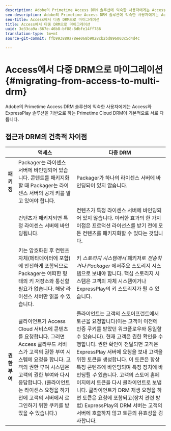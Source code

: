 ```yaml
---
description: Adobe의 Primetime Access DRM 솔루션에 익숙한 사용자에게는 Access와 ExpressPlay 솔루션을 기반으로 하는 Primetime Cloud DRM이 기본적으로 서로 다릅니다.
seo-description: Adobe의 Primetime Access DRM 솔루션에 익숙한 사용자에게는 Access와 ExpressPlay 솔루션을 기반으로 하는 Primetime Cloud DRM이 기본적으로 서로 다릅니다.
seo-title: Access에서 다중 DRM으로 마이그레이션
title: Access에서 다중 DRM으로 마이그레이션
uuid: 3e33ca9a-867e-46b8-bf88-8dbfe14ff786
translation-type: tm+mt
source-git-commit: ffb993889a78ee068b9028cb2bd896003c5d4d4c

---
```



# Access에서 다중 DRM으로 마이그레이션 {#migrating-from-access-to-multi-drm}

Adobe의 Primetime Access DRM 솔루션에 익숙한 사용자에게는 Access와 ExpressPlay 솔루션을 기반으로 하는 Primetime Cloud DRM이 기본적으로 서로 다릅니다.

## 접근과 DRM의 건축적 차이점

|  | 액세스 | 다중 DRM |
|---|---|---|
| **패키징** | Packager는 라이센스 서버에 바인딩되어 있습니다. 콘텐트를 패키지화할 때 Packager는 라이센스 서버의 공개 키를 알고 있어야 합니다. | Packager가 하나의 라이센스 서버에 바인딩되어 있지 않습니다. |
|  | 컨텐츠가 패키지되면 특정 라이센스 서버에 바인딩됩니다. | 컨텐츠가 특정 라이센스 서버에 바인딩되어 있지 않습니다. 이러한 효과의 한 가지 이점은 프로덕션 라이선스를 받기 전에 모든 컨텐츠를 패키지화할 수 있다는 것입니다. |
|  | 키는 암호화된 후 컨텐츠 자체(메타데이터에 포함)에 안전하게 포함되므로 Packager는 어떠한 형태의 키 저장소와 통신할 필요가 없습니다. 해당 라이센스 서버만 읽을 수 있습니다. | 키 *스토리지 시스템에서* 패키저로 *전송하거나 Packager* 에서주요 스토리지 시스템으로 보내야 합니다. 핵심 스토리지 시스템은 고객의 자체 시스템이거나 ExpressPlay의 키 스토리지가 될 수 있습니다. |
| **권한 부여** | 클라이언트가 Access Cloud 서비스에 콘텐츠를 요청합니다. 그러면 Access 클라우드 서비스가 고객의 권한 부여 시스템에 요청을 합니다. 고객의 권한 부여 시스템은 고객의 권한 부여와 다시 응답합니다. (클라이언트는 라이센스 요청을 하기 전에 고객의 서버에서 로그인하기 위한 쿠키를 받았을 수 있습니다.) | 클라이언트는 고객의 스토어프런트에서 토큰을 요청합니다(이는 고객이 이전에 인증 쿠키를 받았던 워크플로우와 동일할 수 있습니다). 현재 고객은 권한 확인을 수행합니다. 권한 확인이 전달되면 고객은 ExpressPlay 서버에 요청을 보내 고객을 위한 토큰을 생성합니다. 이 토큰은 항상 특정 콘텐츠에 바인딩되며 특정 장치에 바인딩될 *수* 있습니다. 고객의 스토어 홈페이지에서 토큰을 다시 클라이언트로 보냅니다. 클라이언트가 DRM 재생 요청을 하면 토큰은 요청에 포함되고(장치 관련 방법) ExpressPlay의 DRM 서버는 고객의 서버에 호출하지 않고 토큰의 유효성을 검사합니다. |